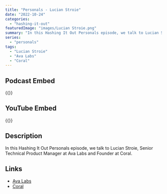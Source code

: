 ```yaml
---
title: "Personals - Lucian Stroie"
date: "2022-10-24"
categories: 
  - "hashing-it-out"
featuredImage: "images/Lucian Stroie.png"
summary: "In this Hashing It Out Personals episode, we talk to Lucian Stroie, Senior Technical Product Manager at Ava Labs and Founder at Coral."
series:
  - "personals"
tags:
  - "Lucian Stroie"
  - "Ava Labs"
  - "Coral"
---
```


## Podcast Embed
{{<podcast-embed url="https://embed.sounder.fm/play/485912">}}

## YouTube Embed
{{<youtube url="https://www.youtube.com/embed/CC-bpd-hZ6g">}}

## Description
In this Hashing It Out Personals episode, we talk to Lucian Stroie, Senior Technical Product Manager at Ava Labs and Founder at Coral.

## Links 
- [Ava Labs](https://www.avalabs.org/)
- [Coral](https://www.coral.fan/)
